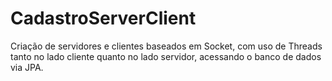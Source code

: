 # CadastroServerClient
Criação de servidores e clientes baseados em Socket, com uso de Threads tanto no lado cliente quanto no lado servidor, acessando o banco de dados via JPA.
